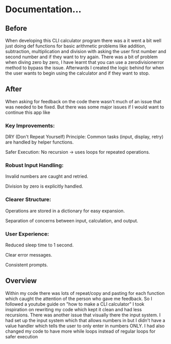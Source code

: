 # Documentation...

## Before
When developing this CLI calculator program there was a it went a bit well just doing def functions for basic arithmetic problems like addition, subtraction, multiplication and division with asking the user first number and second number and if they want to try again. There was a bit of problem when diving zero by zero, I have learnt that you can use a zerodivisionerror
method to bypass the issue. Afterwards I created the logic behind for when the user wants to begin using the calculator and if they want to stop.

## After
When asking for feedback on the code there wasn't much of an issue that was needed to be fixed. But there was some major issues if I would want to continue this app like 

### Key Improvements:
DRY (Don't Repeat Yourself) Principle: Common tasks (input, display, retry) are handled by helper functions.

Safer Execution: No recursion → uses loops for repeated operations.

### Robust Input Handling:

Invalid numbers are caught and retried.

Division by zero is explicitly handled.

### Clearer Structure:

Operations are stored in a dictionary for easy expansion.

Separation of concerns between input, calculation, and output.

### User Experience:

Reduced sleep time to 1 second.

Clear error messages.

Consistent prompts.

## Overview

Within my code there was lots of repeat/copy and pasting for each function which caught the attention of the person who gave me feedback. So I followed a youtube guide on "how to make a CLI calculator" I took inspiration on rewriting my code which kept it clean and had less recursions. 
There was another issue that visually there the input system. I had set up the input system which that allows numbers in but I didn't have a value handler which tells the user to only enter in numbers ONLY. I had also changed my code to have more while loops instead of regular loops for safer execution 
